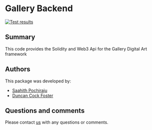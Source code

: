 # Gallery Backend 

[![Test results](https://circleci.com/gh/galleryblockchain/art_dapp.svg?style=shield)](https://circleci.com/gh/galleryblockchain/art_dapp)

## Summary
This code provides the Solidity and Web3 Api for the Gallery Digital Art framework

## Authors
This package was developed by:
* [Saahith Pochiraju](http://www.saahith.com)
* [Duncan Cock Foster](http://www.github.com/dcarlcf)

## Questions and comments
Please contact [us](http://visitgallery.co) with any questions or comments.

